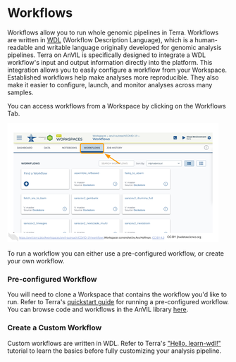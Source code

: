 # Workflows

Workflows allow you to run whole genomic pipelines in Terra. Workflows are written in [WDL](https://openwdl.org/#) (Workflow Description Language), which is a human-readable and writable language originally developed for genomic analysis pipelines. Terra on AnVIL is specifically designed to integrate a WDL workflow's input and output information directly into the platform. This integration allows you to easily configure a workflow from your Workspace. Established workflows help make analyses more reproducible. They also make it easier to configure, launch, and monitor analyses across many samples.

You can access workflows from a Workspace by clicking on the Workflows Tab.

<img src="08-workflows_files/figure-html//10npoXz81IWVNRGrlc8ZYQGC9AGek5sYmn5sYxGgNmfk_g1165a09889e_0_0.png" alt="Image shows a screenshot of the Workspace, with the Workflows Tab highlighted." width="480" />

To run a workflow you can either use a pre-configured workflow, or create your own workflow.

### Pre-configured Workflow

You will need to clone a Workspace that contains the workflow you'd like to run. Refer to Terra's [quickstart guide](https://support.terra.bio/hc/en-us/articles/360043454592-Workflows-Quickstart-Part-1-Run-pre-configured-workflow) for running a pre-configured workflow. You can browse code and workflows in the AnVIL library [here](https://anvil.terra.bio/#library/code).
    
### Create a Custom Workflow

Custom workflows are written in WDL. Refer to Terra's ["Hello, learn-wdl!"](https://support.terra.bio/hc/en-us/articles/360037117492-Getting-started-with-WDL) tutorial to learn the basics before fully customizing your analysis pipeline.
